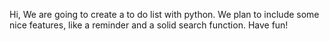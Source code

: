 Hi,
We are going to create a to do list with python. We plan to include some nice features, like a reminder and a solid search function.
Have fun!
